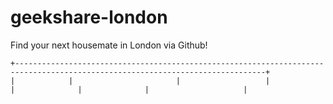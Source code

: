 # geekshare-london
Find your next housemate in London via Github!
    
    +------------------------------------------------------------------------------------------------------------------------------+
    |            |                       |                   |                 |              |              |                     |
    


